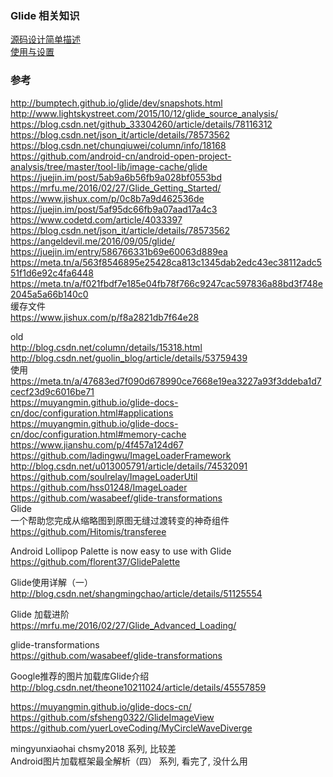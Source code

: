 ### Glide 相关知识
[源码设计简单描述](glide/source_design_desc.md)   
[使用与设置](glide/sample.md)  

### 参考  
http://bumptech.github.io/glide/dev/snapshots.html  
http://www.lightskystreet.com/2015/10/12/glide_source_analysis/  
https://blog.csdn.net/github_33304260/article/details/78116312  
https://blog.csdn.net/json_it/article/details/78573562  
https://blog.csdn.net/chunqiuwei/column/info/18168  
https://github.com/android-cn/android-open-project-analysis/tree/master/tool-lib/image-cache/glide    
https://juejin.im/post/5ab9a6b56fb9a028bf0553bd  
https://mrfu.me/2016/02/27/Glide_Getting_Started/  
https://www.jishux.com/p/0c8b7a9d462536de  
https://juejin.im/post/5af95dc66fb9a07aad17a4c3  
https://www.codetd.com/article/4033397  
https://blog.csdn.net/json_it/article/details/78573562  
https://angeldevil.me/2016/09/05/glide/  
https://juejin.im/entry/586766331b69e60063d889ea  
https://meta.tn/a/563f8546895e25428ca813c1345dab2edc43ec38112adc551f1d6e92c4fa6448  
https://meta.tn/a/f021fbdf7e185e04fb78f766c9247cac597836a88bd3f748e2045a5a66b140c0  
缓存文件  
https://www.jishux.com/p/f8a2821db7f64e28  

old  
http://blog.csdn.net/column/details/15318.html  
http://blog.csdn.net/guolin_blog/article/details/53759439  
使用 
https://meta.tn/a/47683ed7f090d678990ce7668e19ea3227a93f3ddeba1d7cecf23d9c6016be71  
https://muyangmin.github.io/glide-docs-cn/doc/configuration.html#applications  
https://muyangmin.github.io/glide-docs-cn/doc/configuration.html#memory-cache  
https://www.jianshu.com/p/4f457a124d67  
https://github.com/ladingwu/ImageLoaderFramework  
http://blog.csdn.net/u013005791/article/details/74532091   
https://github.com/soulrelay/ImageLoaderUtil  
https://github.com/hss01248/ImageLoader  
https://github.com/wasabeef/glide-transformations  
Glide  
一个帮助您完成从缩略图到原图无缝过渡转变的神奇组件   
https://github.com/Hitomis/transferee  

Android Lollipop Palette is now easy to use with Glide    
https://github.com/florent37/GlidePalette  

Glide使用详解（一）    
http://blog.csdn.net/shangmingchao/article/details/51125554  

Glide 加载进阶    
https://mrfu.me/2016/02/27/Glide_Advanced_Loading/  

glide-transformations    
https://github.com/wasabeef/glide-transformations  

Google推荐的图片加载库Glide介绍    
http://blog.csdn.net/theone10211024/article/details/45557859  

https://muyangmin.github.io/glide-docs-cn/  
https://github.com/sfsheng0322/GlideImageView  
https://github.com/yuerLoveCoding/MyCircleWaveDiverge  

mingyunxiaohai  chsmy2018  系列, 比较差  
Android图片加载框架最全解析（四）  系列, 看完了, 没什么用  



